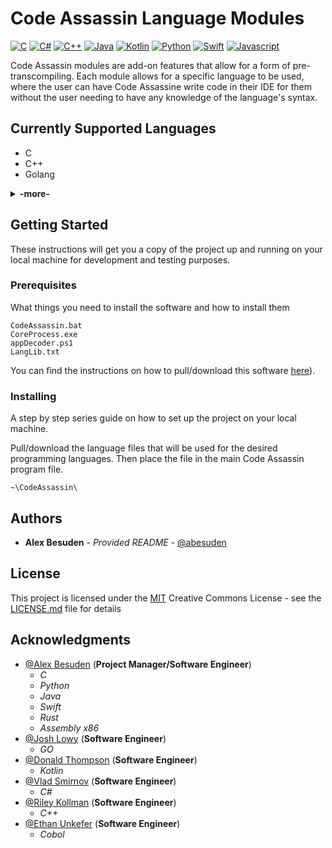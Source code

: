 # Code Assassin Language Modules

[![C](https://img.shields.io/badge/C-supported-informational.svg)](https://github.com/Abesuden/Code-Assassin/tree/master/languageModules/C)
[![C#](https://img.shields.io/badge/C%23-supported-informational.svg)](https://github.com/Abesuden/Code-Assassin/tree/master/languageModules/CS)
[![C++](https://img.shields.io/badge/C++-supported-informational.svg)](https://github.com/Abesuden/Code-Assassin/tree/master/languageModules/Cpp)
[![Java](https://img.shields.io/badge/Java-supported-informational.svg)](https://github.com/Abesuden/Code-Assassin/tree/master/languageModules/Java)
[![Kotlin](https://img.shields.io/badge/Kotlin-supported-informational.svg)](https://github.com/Abesuden/Code-Assassin/tree/master/languageModules/Kotlin)
[![Python](https://img.shields.io/badge/Python-supported-informational.svg)](https://github.com/Abesuden/Code-Assassin/tree/master/languageModules/Python)
[![Swift](https://img.shields.io/badge/Swift-supported-informational.svg)](https://github.com/Abesuden/Code-Assassin/tree/master/languageModules/Swift)
[![Javascript](https://img.shields.io/badge/Javascript-supported-informational.svg)](https://github.com/Abesuden/Code-Assassin/tree/master/languageModules/Javascript)

Code Assassin modules are add-on features that allow for a form of pre-transcompiling. Each module allows for a specific language to be used, where the user can have Code Assassine write code in their IDE for them without the user needing to have any knowledge of the language's syntax.

## Currently Supported Languages

 - C
 - C++
 - Golang
<details>
<summary><strong>-more-</strong></summary>
 
 - Java
 - Kotlin
 - Python
 - Rust
 - Swift
 - Javascript
 
</details>

## Getting Started

These instructions will get you a copy of the project up and running on your local machine for development and testing purposes.

### Prerequisites

What things you need to install the software and how to install them

```
CodeAssassin.bat
CoreProcess.exe
appDecoder.ps1
LangLib.txt
```

You can find the instructions on how to pull/download this software [here](https://github.com/abesuden/Code-Assassin/src)).

### Installing

A step by step series guide on how to set up the project on your local machine.

Pull/download the language files that will be used for the desired programming languages. Then place the file in the main Code Assassin program file.

```
~\CodeAssassin\
```

## Authors

* **Alex Besuden** - *Provided README* - [@abesuden](https://github.com/abesuden)

## License

This project is licensed under the [MIT](LICENSE.md) Creative Commons License - see the [LICENSE.md](LICENSE.md) file for details

## Acknowledgments

* [@Alex Besuden](https://github.com/abesuden) (**Project Manager/Software Engineer**)
    * *C*
    * *Python*
    * *Java*
    * *Swift*
    * *Rust*
    * *Assembly x86*
* [@Josh Lowy](https://github.com/DLJ42) (**Software Engineer**)
    * *GO*
* [@Donald Thompson](https://github.com/dthompsonii) (**Software Engineer**)
    * *Kotlin*
* [@Vlad Smirnov](https://github.com/Pr0vlad) (**Software Engineer**)
    * *C#*
* [@Riley Kollman](https://github.com/kr-1) (**Software Engineer**)
    * *C++*
* [@Ethan Unkefer](https://github.com/eunkefer) (**Software Engineer**)
    * *Cobol*

